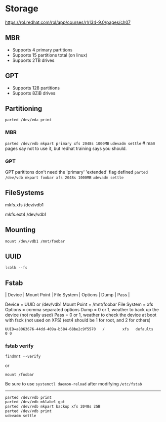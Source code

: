 # Storage

https://rol.redhat.com/rol/app/courses/rh134-9.0/pages/ch07



## MBR

- Supports 4 primary partitions
- Supports 15 partitions total (on linux)
- Supports 2TB drives

## GPT

- Supports 128 partitions
- Supports 8ZiB drives


## Partitioning

`parted /dev/vda print`

### MBR

`parted /dev/vdb mkpart primary xfs 2048s 1000MB`
`udevadm settle` # man pages say not to use it, but redhat training says you should. 

### GPT

GPT parititons don't need the 'primary' 'extended' flag defined
`parted /dev/vdb mkpart foobar xfs 2048s 1000MB`
`udevadm settle`


## FileSystems

mkfs.xfs /dev/vdb1

mkfs.ext4 /dev/vdb1


## Mounting

`mount /dev/vdb1 /mnt/foobar`

## UUID

`lsblk --fs`


## Fstab

| Device | Mount Point | File System | Options | Dump | Pass |

Device = UUID or /dev/vdb1
Mount Point = /mnt/foobar
File System = xfs
Options = comma separated options
Dump = 0 or 1, weather to back up the device (not really used)
Pass = 0 or 1, weather to check the device at boot with fsck (not used on XFS) (ext4 should be 1 for root, and 2 for others)

`UUID=a8063676-44dd-409a-b584-68be2c9f5570   /        xfs   defaults   0 0`

### fstab verify

`findmnt --verify`

or

`mount /foobar`

Be sure to use `systemctl daemon-reload` after modifying `/etc/fstab`


---

```bash
parted /dev/vdb print
parted /dev/vdb mklabel gpt
parted /dev/vdb mkpart backup xfs 2048s 2GB
parted /dev/vdb print
udevadm settle
```